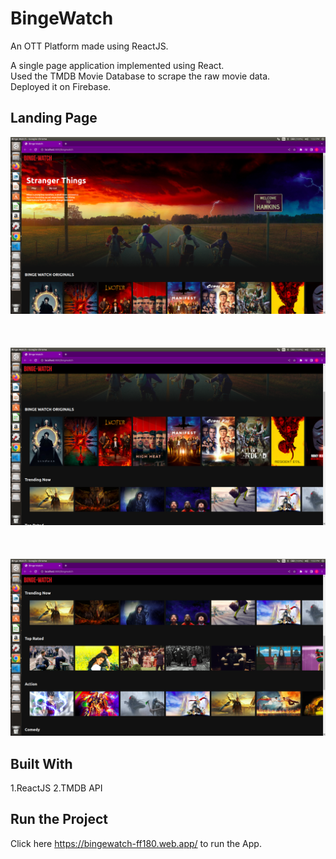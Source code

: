 # BingeWatch

An OTT Platform made using ReactJS.

A single page application implemented using React.<br/>
Used the TMDB Movie Database to scrape the raw movie data.<br/>
Deployed it on Firebase.

## Landing Page

![Web App](https://github.com/ChakitBhandari/BingeWatch/blob/main/1.png)
<br/><br/>
<br/><br/>
![Web App](https://github.com/ChakitBhandari/BingeWatch/blob/main/2.png)
<br/><br/>
<br/><br/>
![Web App](https://github.com/ChakitBhandari/BingeWatch/blob/main/3.png)

## Built With
1.ReactJS
2.TMDB API

## Run the Project
Click here https://bingewatch-ff180.web.app/ to run the App.
